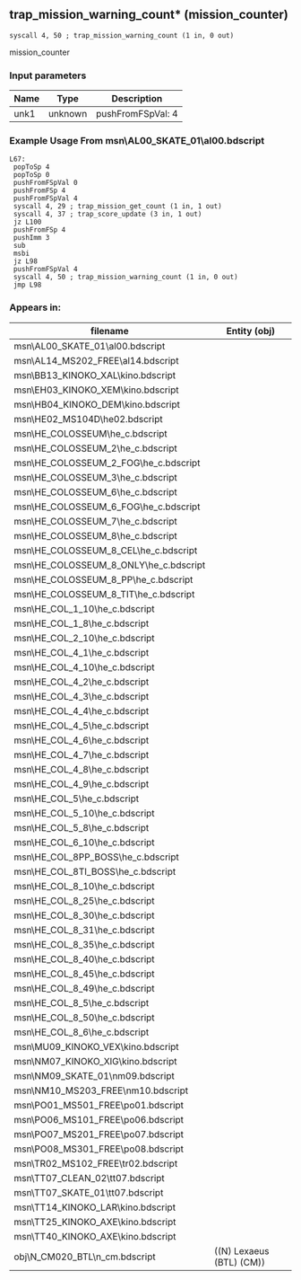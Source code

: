 ## trap_mission_warning_count* (mission_counter)

`syscall 4, 50 ; trap_mission_warning_count (1 in, 0 out)`

mission_counter

### Input parameters
| Name | Type | Description
|------|------|------------
| unk1   | unknown   | pushFromFSpVal: 4


### Example Usage From msn\AL00_SKATE_01\al00.bdscript
```plaintext
L67:
 popToSp 4
 popToSp 0
 pushFromFSpVal 0
 pushFromFSp 4
 pushFromFSpVal 4
 syscall 4, 29 ; trap_mission_get_count (1 in, 1 out)
 syscall 4, 37 ; trap_score_update (3 in, 1 out)
 jz L100
 pushFromFSp 4
 pushImm 3
 sub 
 msbi 
 jz L98
 pushFromFSpVal 4
 syscall 4, 50 ; trap_mission_warning_count (1 in, 0 out)
 jmp L98
```


### Appears in:
| filename | Entity (obj)
|----------|-------------
| msn\AL00_SKATE_01\al00.bdscript       |           
| msn\AL14_MS202_FREE\al14.bdscript       |           
| msn\BB13_KINOKO_XAL\kino.bdscript       |           
| msn\EH03_KINOKO_XEM\kino.bdscript       |           
| msn\HB04_KINOKO_DEM\kino.bdscript       |           
| msn\HE02_MS104D\he02.bdscript       |           
| msn\HE_COLOSSEUM\he_c.bdscript       |           
| msn\HE_COLOSSEUM_2\he_c.bdscript       |           
| msn\HE_COLOSSEUM_2_FOG\he_c.bdscript       |           
| msn\HE_COLOSSEUM_3\he_c.bdscript       |           
| msn\HE_COLOSSEUM_6\he_c.bdscript       |           
| msn\HE_COLOSSEUM_6_FOG\he_c.bdscript       |           
| msn\HE_COLOSSEUM_7\he_c.bdscript       |           
| msn\HE_COLOSSEUM_8\he_c.bdscript       |           
| msn\HE_COLOSSEUM_8_CEL\he_c.bdscript       |           
| msn\HE_COLOSSEUM_8_ONLY\he_c.bdscript       |           
| msn\HE_COLOSSEUM_8_PP\he_c.bdscript       |           
| msn\HE_COLOSSEUM_8_TIT\he_c.bdscript       |           
| msn\HE_COL_1_10\he_c.bdscript       |           
| msn\HE_COL_1_8\he_c.bdscript       |           
| msn\HE_COL_2_10\he_c.bdscript       |           
| msn\HE_COL_4_1\he_c.bdscript       |           
| msn\HE_COL_4_10\he_c.bdscript       |           
| msn\HE_COL_4_2\he_c.bdscript       |           
| msn\HE_COL_4_3\he_c.bdscript       |           
| msn\HE_COL_4_4\he_c.bdscript       |           
| msn\HE_COL_4_5\he_c.bdscript       |           
| msn\HE_COL_4_6\he_c.bdscript       |           
| msn\HE_COL_4_7\he_c.bdscript       |           
| msn\HE_COL_4_8\he_c.bdscript       |           
| msn\HE_COL_4_9\he_c.bdscript       |           
| msn\HE_COL_5\he_c.bdscript       |           
| msn\HE_COL_5_10\he_c.bdscript       |           
| msn\HE_COL_5_8\he_c.bdscript       |           
| msn\HE_COL_6_10\he_c.bdscript       |           
| msn\HE_COL_8PP_BOSS\he_c.bdscript       |           
| msn\HE_COL_8TI_BOSS\he_c.bdscript       |           
| msn\HE_COL_8_10\he_c.bdscript       |           
| msn\HE_COL_8_25\he_c.bdscript       |           
| msn\HE_COL_8_30\he_c.bdscript       |           
| msn\HE_COL_8_31\he_c.bdscript       |           
| msn\HE_COL_8_35\he_c.bdscript       |           
| msn\HE_COL_8_40\he_c.bdscript       |           
| msn\HE_COL_8_45\he_c.bdscript       |           
| msn\HE_COL_8_49\he_c.bdscript       |           
| msn\HE_COL_8_5\he_c.bdscript       |           
| msn\HE_COL_8_50\he_c.bdscript       |           
| msn\HE_COL_8_6\he_c.bdscript       |           
| msn\MU09_KINOKO_VEX\kino.bdscript       |           
| msn\NM07_KINOKO_XIG\kino.bdscript       |           
| msn\NM09_SKATE_01\nm09.bdscript       |           
| msn\NM10_MS203_FREE\nm10.bdscript       |           
| msn\PO01_MS501_FREE\po01.bdscript       |           
| msn\PO06_MS101_FREE\po06.bdscript       |           
| msn\PO07_MS201_FREE\po07.bdscript       |           
| msn\PO08_MS301_FREE\po08.bdscript       |           
| msn\TR02_MS102_FREE\tr02.bdscript       |           
| msn\TT07_CLEAN_02\tt07.bdscript       |           
| msn\TT07_SKATE_01\tt07.bdscript       |           
| msn\TT14_KINOKO_LAR\kino.bdscript       |           
| msn\TT25_KINOKO_AXE\kino.bdscript       |           
| msn\TT40_KINOKO_AXE\kino.bdscript       |           
| obj\N_CM020_BTL\n_cm.bdscript       | ((N) Lexaeus (BTL) (CM))          



